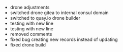   * drone adjustments
  * switched drone gitea to internal consul domain
  * switched to quay.io drone builder
  * testing with new line
  * testing with new line
  * removed comments
  * fixed bug creating new records instead of updating
  * fixed drone build

